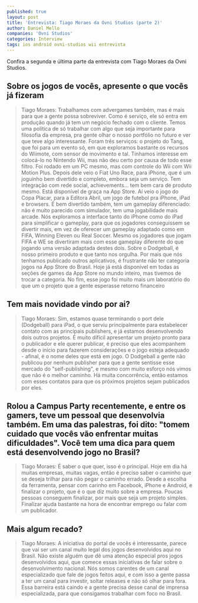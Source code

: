 ```yaml
---
published: true
layout: post
title: 'Entrevista: Tiago Moraes da Ovni Studios (parte 2)'
author: Daniel Mello
companies: 'Ovni Studios'
categories: Interview
tags: ios android ovni-studios wii entrevista
---
```

Confira a segunda e última parte da entrevista com Tiago Moraes da Ovni Studios.

## Sobre os jogos de vocês, apresente o que vocês já fizeram
> Tiago Moraes: Trabalhamos com advergames também, mas é mais para que a gente possa sobreviver. Como é serviço, ele só entra em produção quando já tem um negócio fechado com o cliente. Temos uma política de só trabalhar com algo que seja importante para filosofia da empresa, pra gente olhar o nosso portfólio no futuro e ver que teve algo interessante. Foram três serviços: o projeto do Tang, que foi para um evento só, em que exploramos bastante os recursos do Wiimote, com sensor de movimento e tal. Tínhamos interesse em colocá-lo no Nintendo Wii, mas não deu certo por causa de todo esse filtro. Foi rodado em um PC mesmo, mas com controle do Wii com Wii Motion Plus. Depois dele veio o Fiat Uno Race, para iPhone, que é um joguinho bem divertido e completo, embora seja um serviço. Tem integração com rede social, achievements... tem bem cara de produto mesmo. Está disponível de graça na App Store. Aí veio o jogo do Copa Placar, para a Editora Abril, um jogo de futebol pra iPhone, iPad e browsers. É bem divertido também, tem um gameplay diferenciado: não é muito parecido com simulador, tem uma jogabilidade mais arcade. Nós exploramos a interface tanto do iPhone como do iPad para simplificar o gameplay, para que os jogadores conseguissem se divertir mais, em vez de oferecer um gameplay adaptado como em FIFA, Winning Eleven ou Real Soccer. Mesmo os jogadores que jogam FIFA e WE se divertiram mais com esse gameplay diferente do que jogando uma versão adaptada destes dois. Sobre o Dodgeball, é nosso primeiro produto e que tanto nos orgulha. Por mais que nós tenhamos publicado outros aplicativos, é frustrante não ter categoria jogos na App Store do Brasil. Hoje já está disponível em todas as seções de games da App Store no mundo inteiro, mas tivemos de trocar a categoria. No fim, esse jogo foi muito mais um laboratório do que um o projeto que a gente esperasse retorno financeiro

## Tem mais novidade vindo por ai?
> Tiago Moraes: Sim, estamos quase terminando o port dele (Dodgeball) para iPad, o que serviu principalmente para estabelecer contato com as principais publishers, e já estamos desenvolvendo dois outros projetos. É muito difícil apresentar um projeto pronto para o publicador e ele querer publicar, é preciso que eles acompanhem desde o início para fazerem considerações e o jogo esteja adequado - afinal, é o nome deles que está em jogo. O Dodgeball a gente não publicou por nenhum publisher para que a gente sentisse esse mercado do &quot;self-publishing&quot;, e mesmo com muito esforço nós vimos que não é o melhor caminho. Há muita concorrência, então estamos com esses contatos para que os próximos projetos sejam publicados por eles.




## Rolou a Campus Party recentemente, e entre os gamers, teve um pessoal que desenvolvia também. Em uma das palestras, foi dito: &quot;tomem cuidado que vocês vão enfrentar muitas dificuldades&quot;. Você tem uma dica para quem está desenvolvendo jogo no Brasil?
> Tiago Moraes: É saber o que quer, isso é o principal. Hoje em dia há muitas empresas, muitas vagas, então é preciso saber o caminho que se deseja trilhar para não pegar o caminho errado. Desde a escolha da ferramenta, pensar com carinho em Facebook, iPhone e Android, e finalizar o projeto, que é o que diz muito sobre a empresa. Poucas pessoas conseguem finalizar, por mais que seja um projeto simples. Finalizar ajuda bastante na hora de encontrar emprego ou falar com um publicador.

## Mais algum recado?
> Tiago Moraes:  A iniciativa do portal de vocês é interessante, parece que vai ser um canal muito legal dos jogos desenvolvidos aqui no Brasil. Não existe alguém que dê uma atenção especial pros jogos desenvolvidos aqui, que comece essas iniciativas de falar sobre o desenvolvimento nacional. Nós somos carentes de um canal especializado que fale de jogos feitos aqui, e com isso a gente passa a ter um canal para investir, soltar releases e não só olhar para fora. Essa barreira está caindo e a gente precisa desse canal de imprensa especializada, para que consigamos trabalhar com foco no Brasil.